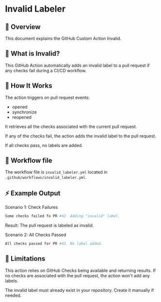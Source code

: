 # Invalid Labeler

## 🎄 Overview
This document explains the GitHub Custom Action Invalid.

## 📖 What is Invalid?
This GitHub Action automatically adds an invalid label to a pull request if any checks fail during a CI/CD workflow.

## 🚀 How It Works
The action triggers on pull request events:
- opened
- synchronize
- reopened

It retrieves all the checks associated with the current pull request.

If any of the checks fail, the action adds the invalid label to the pull request.

If all checks pass, no labels are added.

## 📰 Workflow file

The workflow file is `invalid_labeler.yml` located in `.github/workflows/invalid_labeler.yml`.

## ⚡ Example Output
Scenario 1: Check Failures
```bash
Some checks failed fo PR #42. Adding "invalid" label.
```
Result: The pull request is labeled as invalid.

Scenario 2: All Checks Passed
```bash
All checks passed for PR #42. No label added.
```

## 🛑 Limitations
This action relies on GitHub Checks being available and returning results. If no checks are associated with the pull request, the action won't add any labels.

The invalid label must already exist in your repository. Create it manually if needed.
